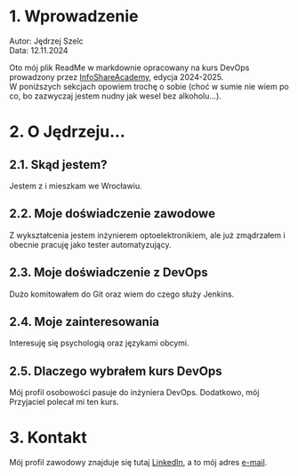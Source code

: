 # 1. Wprowadzenie

Autor: Jędrzej Szelc\
Data: 12.11.2024

Oto mój plik ReadMe w markdownie opracowany na kurs DevOps prowadzony przez [InfoShareAcademy](https://infoshareacademy.com/kurs/kurs-devops-od-podstaw-wieczorowy/), edycja 2024-2025.\
W poniższych sekcjach opowiem trochę o sobie (choć w sumie nie wiem po co, bo zazwyczaj jestem nudny jak wesel bez alkoholu...).

# 2. O Jędrzeju...

## 2.1. Skąd jestem?

Jestem z i mieszkam we Wrocławiu.

## 2.2. Moje doświadczenie zawodowe

Z wykształcenia jestem inżynierem optoelektronikiem, ale już zmądrzałem i obecnie pracuję jako tester automatyzujący.

## 2.3. Moje doświadczenie z DevOps

Dużo komitowałem do Git oraz wiem do czego służy Jenkins.

## 2.4. Moje zainteresowania

Interesuję się psychologią oraz językami obcymi.

## 2.5. Dlaczego wybrałem kurs DevOps

Mój profil osobowości pasuje do inżyniera DevOps. Dodatkowo, mój Przyjaciel polecał mi ten kurs.

# 3. Kontakt

Mój profil zawodowy znajduje się tutaj [LinkedIn](https://www.linkedin.com/in/andrewszelc/), a to mój adres [e-mail](mailto:jedrzej@jedrzej.info).
